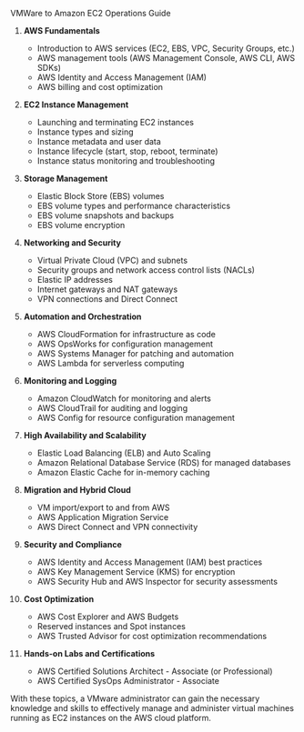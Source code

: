 VMWare to Amazon EC2 Operations Guide 

1. **AWS Fundamentals**
   - Introduction to AWS services (EC2, EBS, VPC, Security Groups, etc.)
   - AWS management tools (AWS Management Console, AWS CLI, AWS SDKs)
   - AWS Identity and Access Management (IAM)
   - AWS billing and cost optimization

2. **EC2 Instance Management**
   - Launching and terminating EC2 instances
   - Instance types and sizing
   - Instance metadata and user data
   - Instance lifecycle (start, stop, reboot, terminate)
   - Instance status monitoring and troubleshooting

3. **Storage Management**
   - Elastic Block Store (EBS) volumes
   - EBS volume types and performance characteristics
   - EBS volume snapshots and backups
   - EBS volume encryption

4. **Networking and Security**
   - Virtual Private Cloud (VPC) and subnets
   - Security groups and network access control lists (NACLs)
   - Elastic IP addresses
   - Internet gateways and NAT gateways
   - VPN connections and Direct Connect

5. **Automation and Orchestration**
   - AWS CloudFormation for infrastructure as code
   - AWS OpsWorks for configuration management
   - AWS Systems Manager for patching and automation
   - AWS Lambda for serverless computing

6. **Monitoring and Logging**
   - Amazon CloudWatch for monitoring and alerts
   - AWS CloudTrail for auditing and logging
   - AWS Config for resource configuration management

7. **High Availability and Scalability**
   - Elastic Load Balancing (ELB) and Auto Scaling
   - Amazon Relational Database Service (RDS) for managed databases
   - Amazon Elastic Cache for in-memory caching

8. **Migration and Hybrid Cloud**
   - VM import/export to and from AWS
   - AWS Application Migration Service
   - AWS Direct Connect and VPN connectivity

9. **Security and Compliance**
   - AWS Identity and Access Management (IAM) best practices
   - AWS Key Management Service (KMS) for encryption
   - AWS Security Hub and AWS Inspector for security assessments

10. **Cost Optimization**
    - AWS Cost Explorer and AWS Budgets
    - Reserved instances and Spot instances
    - AWS Trusted Advisor for cost optimization recommendations

11. **Hands-on Labs and Certifications**
    - AWS Certified Solutions Architect - Associate (or Professional)
    - AWS Certified SysOps Administrator - Associate

With these topics, a VMware administrator can gain the necessary knowledge and skills to effectively manage and administer virtual machines running as EC2 instances on the AWS cloud platform. 